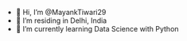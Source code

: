 - 👋 Hi, I’m @MayankTiwari29
- 👀 I’m residing in Delhi, India 
- 🌱 I’m currently learning Data Science with Python 

<!---
MayankTiwari29/MayankTiwari29 is a ✨ special ✨ repository because its `README.md` (this file) appears on your GitHub profile.
You can click the Preview link to take a look at your changes.
--->
